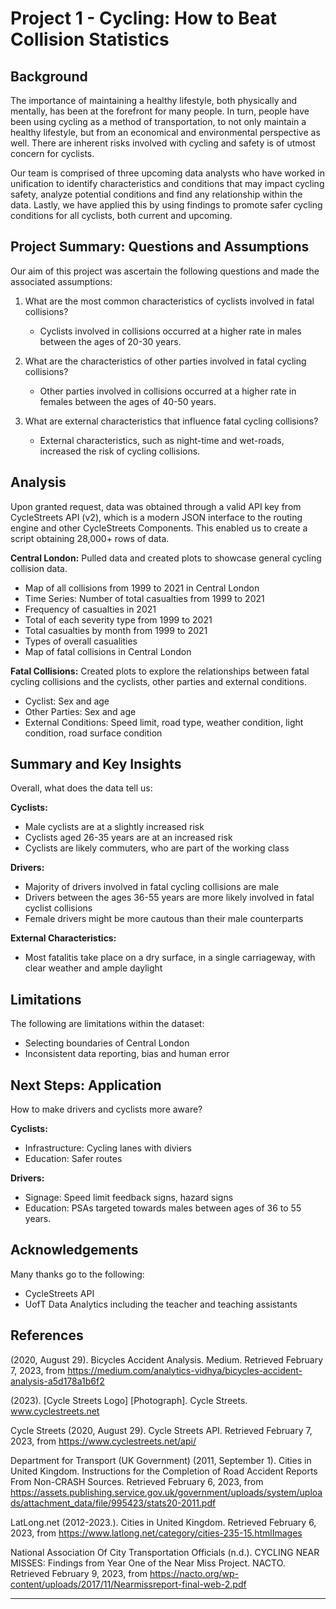 # Project 1 - Cycling: How to Beat Collision Statistics



## Background


The importance of maintaining a healthy lifestyle, both physically and mentally, has been at the forefront for many people. In turn, people have been using cycling as a method of transportation, to not only maintain a healthy lifestyle, but from an economical and environmental perspective as well. There are inherent risks involved with cycling and safety is of utmost concern for cyclists. 


Our team is comprised of three upcoming data analysts who have worked in unification to identify characteristics and conditions that may impact cycling safety, analyze potential conditions and find any relationship within the data. Lastly, we have applied this by using findings to promote safer cycling conditions for all cyclists, both current and upcoming. 



## Project Summary: Questions and Assumptions


Our aim of this project was ascertain the following questions and made the associated assumptions:
1. What are the most common characteristics of cyclists involved in fatal collisions?
    * Cyclists involved in collisions occurred at a higher rate in males between the ages of 20-30 years.

2. What are the characteristics of other parties involved in fatal cycling collisions?
    * Other parties involved in collisions occurred at a higher rate in females between the ages of 40-50 years. 

3. What are external characteristics that influence fatal cycling collisions?
    * External characteristics, such as night-time and wet-roads, increased the risk of cycling collisions. 



## Analysis


Upon granted request, data was obtained through a valid API key from CycleStreets API (v2), which is a modern JSON interface to the routing engine and other CycleStreets Components. This enabled us to create a script obtaining 28,000+ rows of data. 

**Central London:** Pulled data and created plots to showcase general cycling collision data. 
* Map of all collisions from 1999 to 2021 in Central London
* Time Series: Number of total casualties from 1999 to 2021
* Frequency of casualties in 2021
* Total of each severity type from 1999 to 2021
* Total casualties by month from 1999 to 2021
* Types of overall casualities
* Map of fatal collisions in Central London


**Fatal Collisions:** Created plots to explore the relationships between fatal cycling collisions and the cyclists, other parties and external conditions.
* Cyclist: Sex and age
* Other Parties: Sex and age 
* External Conditions: Speed limit, road type, weather condition, light condition, road surface condition



## Summary and Key Insights


Overall, what does the data tell us:

**Cyclists:**
* Male cyclists are at a slightly increased risk
* Cyclists aged 26-35 years are at an increased risk
* Cyclists are likely commuters, who are part of the working class

**Drivers:**
* Majority of drivers involved in fatal cycling collisions are male
* Drivers between the ages 36-55 years are more likely involved in fatal cyclist collisions
* Female drivers might be more cautous than their male counterparts 

**External Characteristics:**
* Most fatalitis take place on a dry surface, in a single carriageway, with clear weather and ample daylight



## Limitations


The following are limitations within the dataset:
* Selecting boundaries of Central London
* Inconsistent data reporting, bias and human error



## Next Steps: Application


How to make drivers and cyclists more aware?

**Cyclists:**
* Infrastructure: Cycling lanes with diviers
* Education: Safer routes

**Drivers:**
* Signage: Speed limit feedback signs, hazard signs
* Education: PSAs targeted towards males between ages of 36 to 55 years. 




## Acknowledgements


Many thanks go to the following:
* CycleStreets API
* UofT Data Analytics including the teacher and teaching assistants 



## References 


(2020, August 29). Bicycles Accident Analysis. Medium. Retrieved February 7, 2023, from https://medium.com/analytics-vidhya/bicycles-accident-analysis-a5d178a1b6f2

(2023). [Cycle Streets Logo] [Photograph]. Cycle Streets. www.cyclestreets.net

Cycle Streets (2020, August 29). Cycle Streets API. Retrieved February 7, 2023, from https://www.cyclestreets.net/api/

Department for Transport (UK Government) (2011, September 1). Cities in United Kingdom. Instructions for the Completion of Road Accident Reports From Non-CRASH Sources. Retrieved February 6, 2023, from https://assets.publishing.service.gov.uk/government/uploads/system/uploads/attachment_data/file/995423/stats20-2011.pdf

LatLong.net (2012-2023.). Cities in United Kingdom. Retrieved February 6, 2023, from https://www.latlong.net/category/cities-235-15.htmlImages

National Association Of City Transportation Officials (n.d.). CYCLING NEAR MISSES: Findings from Year One of the Near Miss Project. NACTO. Retrieved February 9, 2023, from https://nacto.org/wp-content/uploads/2017/11/Nearmissreport-final-web-2.pdf


- - -
